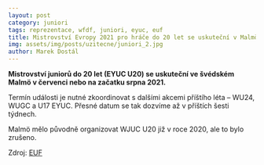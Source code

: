 ```yaml
---
layout: post
category: juniori
tags: reprezentace, wfdf, juniori, eyuc, euf
title: Mistrovství Evropy 2021 pro hráče do 20 let se uskuteční v Malmö
img: assets/img/posts/uzitecne/juniori_2.jpg
author: Marek Dostál
---
```


**Mistrovství juniorů do 20 let (EYUC U20) se uskuteční ve švédském Malmö v červenci nebo na začatku srpna 2021.**

Termín události je nutné zkoordinovat s dalšími akcemi příštího léta –⁠ WU24, WUGC a U17 EYUC. Přesné datum se tak dozvíme až v příštích šesti týdnech.

Malmö mělo původně organizovat WJUC U20 již v roce 2020, ale to bylo zrušeno.

Zdroj: [EUF](https://www.ultimatefederation.eu/posts/eyuc-2021-u20-will-take-place-in-malmoe-swe-168.php)
